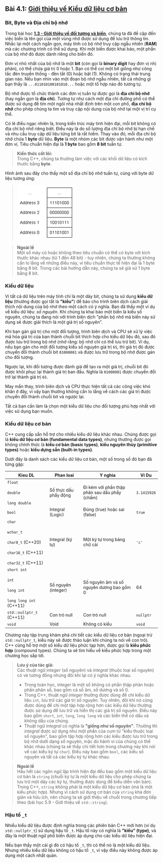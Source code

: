 ## **Bài 4.1: <u>Giới thiệu về Kiểu dữ liệu cơ bản</u>**

### **Bit, Byte và Địa chỉ bộ nhớ**

Trong bài học [**1.3 - Giới thiệu về đối tượng và biến**](../lesson1/lesson1_3.ipynb), chúng ta đã đề cập đến việc biến là tên gọi của một vùng nhớ được sử dụng để lưu trữ thông tin. Nhắc lại một cách ngắn gọn, máy tính có bộ nhớ truy cập ngẫu nhiên (**RAM**) mà các chương trình có thể sử dụng. Khi một biến được khai báo, một phần của bộ nhớ đó được dành riêng cho biến đó.

Đơn vị nhỏ nhất của bộ nhớ là một **bit** (còn gọi là **binary digit** hay đơn vị nhị phân), có thể chứa giá trị 0 hoặc 1. Bạn có thể coi một bit giống như công tắc đèn truyền thống - đèn tắt (0) hoặc bật (1). Không có trạng thái trung gian nào. Nếu bạn nhìn vào một đoạn bộ nhớ ngẫu nhiên, tất cả những gì bạn thấy là `...011010100101010...` hoặc một tổ hợp nào đó tương tự.

Bộ nhớ được tổ chức thành các đơn vị tuần tự được gọi là **địa chỉ bộ nhớ** (hay ngắn gọn là **địa chỉ**). Tương tự như cách một địa chỉ đường phố có thể được sử dụng để tìm một ngôi nhà nhất định trên một con phố, **địa chỉ bộ nhớ** cho phép chúng ta tìm và truy cập nội dung của bộ nhớ tại một vị trí cụ thể.

Có lẽ điều ngạc nhiên là, trong kiến trúc máy tính hiện đại, mỗi bit không có địa chỉ bộ nhớ riêng biệt. Điều này là do số lượng địa chỉ bộ nhớ bị hạn chế và nhu cầu truy cập dữ liệu từng bit là rất hiếm. Thay vào đó, mỗi địa chỉ bộ nhớ chứa 1 **byte** dữ liệu. **Byte** là một nhóm các bit được vận hành như một đơn vị. Tiêu chuẩn hiện đại là **1 byte** bao gồm **8 bit** tuần tự.

>**Kiến thức cốt lõi:**<br>
>Trong C++, chúng ta thường làm việc với các khối dữ liệu có kích thước bằng **byte**.

Hình ảnh sau đây cho thấy một số địa chỉ bộ nhớ tuần tự, cùng với byte dữ liệu tương ứng:
>![](MemoryAddresses.png)


>**Ngoài lề**<br>
>Một số máy cũ hoặc không theo tiêu chuẩn có thể có byte với kích thước khác nhau (từ 1 đến 48 bit) - tuy nhiên, chúng ta thường không cần lo lắng về những điều này, vì tiêu chuẩn thực tế hiện đại là 1 byte bằng 8 bit. Trong các bài hướng dẫn này, chúng ta sẽ giả sử 1 byte bằng 8 bit.

### **Kiểu dữ liệu**

Vì tất cả dữ liệu trên máy tính chỉ là một dãy bit, chúng ta sử dụng **kiểu dữ liệu** (thường được gọi tắt là **"kiểu"**) để báo cho trình biên dịch cách giải thích nội dung của bộ nhớ theo một cách có ý nghĩa. Bạn đã thấy một ví dụ về kiểu dữ liệu: *số nguyên*. Khi chúng ta khai báo một biến là kiểu số nguyên, chúng ta đang nói với trình biên dịch "phần bộ nhớ mà biến này sử dụng sẽ được giải thích là một giá trị số nguyên".

Khi bạn gán giá trị cho một đối tượng, trình biên dịch và CPU sẽ xử lý việc mã hóa giá trị của bạn thành chuỗi bit thích hợp cho kiểu dữ liệu đó, sau đó được lưu trữ trong bộ nhớ (nhớ rằng: bộ nhớ chỉ có thể lưu trữ bit). Ví dụ, nếu bạn gán cho một đối tượng kiểu số nguyên giá trị `65`, thì giá trị đó được chuyển đổi thành chuỗi bit `01000001` và được lưu trữ trong bộ nhớ được gán cho đối tượng.

Ngược lại, khi đối tượng được đánh giá để tạo ra một giá trị, chuỗi bit đó được khôi phục lại thành giá trị ban đầu. Nghĩa là `01000001` được chuyển đổi trở lại thành giá trị `65`.

May mắn thay, trình biên dịch và CPU thực hiện tất cả các công việc khó khăn ở đây, vì vậy bạn thường không cần lo lắng về cách các giá trị được chuyển đổi thành chuỗi bit và ngược lại.

Tất cả bạn cần làm là chọn một kiểu dữ liệu cho đối tượng phù hợp nhất với việc sử dụng bạn muốn.



### **Kiểu dữ liệu cơ bản**

C++ cung cấp sẵn hỗ trợ cho nhiều kiểu dữ liệu khác nhau. Chúng được gọi là **kiểu dữ liệu cơ bản (fundamental data types)**, nhưng thường được gọi không chính thức là **kiểu cơ bản (basic types)**, **kiểu nguyên thủy (primitive types)** hoặc **kiểu dựng sẵn (built-in types)**.

Dưới đây là danh sách các kiểu dữ liệu cơ bản, một số trong số đó bạn đã từng gặp:

| Kieu DL                                                                                    | Phan loai             | Y nghia                                    | Vi Du     |
|--------------------------------------------------------------------------------------------|-----------------------|--------------------------------------------|-----------|
| `float`<br><br>`double`<br><br>`long double`                                                     | Số thực dấu phẩy động | Đi kèm với phần thập phân sau dấu phẩy (chấm)     | `3.1415926` |
| `bool`                                                                                       | Integral (Logic)     | Đúng (true) hoặc sai (false)                             | `true`      |
| `char`<br><br>`wchar_t`<br><br>`char8_t` (C++20)<br><br>`char16_t` (C++11)<br><br>`char32_t` (C++11) |Integral (ký tự)     | Một ký tự trong bảng chữ cái               | `'c'`<br>   |
| `short int`<br><br>`int`<br><br>`long int`<br><br>`long long int` (C++11)                          | Số nguyên (integer)            | Số nguyên âm và số nguyên dương bao gồm 0 | 64        |
| `std::nullptr_t` (C++11)                                                                     | Con trỏ null          | Con trỏ null                               | `nullptr`   |
| `void`                                                                                       | Void                  | Không có kiểu                              | `void`      |

Chương này tập trung khám phá chi tiết các kiểu dữ liệu cơ bản (ngoại trừ `std::nullptr_t`, kiểu này sẽ được thảo luận khi chúng ta nói về con trỏ). C++ cũng hỗ trợ một số kiểu dữ liệu phức tạp hơn, được gọi là **kiểu phức hợp** (compound types). Chúng ta sẽ tìm hiểu về kiểu phức hợp trong một chương học sắp tới.

>**Lưu ý của tác giả:**<br>
>Các thuật ngữ *integer* (số nguyên) và *integral* (thuộc loại số nguyên) có vẻ tương đồng nhưng đôi khi lại có ý nghĩa khác nhau.
>- Trong toán học, *integer* là một số không có phần thập phân hoặc phần phân số, bao gồm cả số âm, số dương và số 0.
>- Trong C++, thuật ngữ *integer* thường được dùng để chỉ kiểu dữ liệu `int`, lưu trữ các giá trị số nguyên. Tuy nhiên, đôi khi nó cũng được dùng để chỉ một tập hợp rộng hơn các kiểu dữ liệu thường được sử dụng để lưu trữ và hiển thị các giá trị số nguyên. Điều này bao gồm `short`, `int`, `long`, `long long` và các biến thể có dấu và không dấu của chúng.
>- Thuật ngữ *integral* có nghĩa là **"giống như số nguyên"**. Thường thì *integral* được sử dụng như một phần của cụm từ "kiểu thuộc loại số nguyên", bao gồm tập hợp rộng hơn các kiểu được lưu trữ trong bộ nhớ dưới dạng số nguyên, mặc dù hành vi của chúng có thể khác nhau (chúng ta sẽ thấy chi tiết hơn trong chương này khi nói về các kiểu ký tự `char`). Điều này bao gồm `bool`, các kiểu số nguyên và tất cả các kiểu ký tự khác nhau.

>**Ngoài lề**<br>
>Hầu hết các ngôn ngữ lập trình hiện đại đều bao gồm một kiểu dữ liệu cơ bản là `string` (chuỗi ký tự là một kiểu dữ liệu cho phép chúng ta lưu trữ một dãy các ký tự, thường được dùng để biểu diễn văn bản). Trong C++, `string` không phải là một kiểu dữ liệu cơ bản (mà là một kiểu phức hợp). Nhưng vì cách sử dụng cơ bản của `string` khá đơn giản và hữu ích, nên chúng ta sẽ giới thiệu về chuỗi trong chương tiếp theo (bài học 5.9 - Giới thiệu về `std::string`).

### **Hậu tố `_t`**

Nhiều kiểu dữ liệu được định nghĩa trong các phiên bản C++ mới hơn (ví dụ `std::nullptr_t`) sử dụng hậu tố `_t`. Hậu tố này có nghĩa là **"kiểu" (type)**, và đây là một thuật ngữ phổ biến được áp dụng cho các kiểu dữ liệu hiện đại.

Nếu bạn thấy một cái gì đó có hậu tố `_t`, thì có thể nó là một kiểu dữ liệu. Nhưng nhiều kiểu dữ liệu không có hậu tố `_t`, vì vậy điều này không được áp dụng một cách nhất quán.
